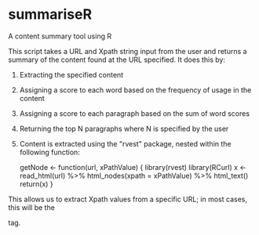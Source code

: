 # summariseR
A content summary tool using R

This script takes a URL and Xpath string input from the user and returns a summary of the content found at the URL specified.
It does this by:

1. Extracting the specified content
2. Assigning a score to each word based on the frequency of usage in the content
3. Assigning a score to each paragraph based on the sum of word scores
4. Returning the top N paragraphs where N is specified by the user

1. Content is extracted using the "rvest" package, nested within the following function:

   getNode <- function(url, xPathValue) {
    library(rvest)
    library(RCurl)
    x <- read_html(url) %>%
      html_nodes(xpath = xPathValue) %>%
      html_text()
    return(x)
  }

This allows us to extract Xpath values from a specific URL; in most cases, this will be the <p> tag.
